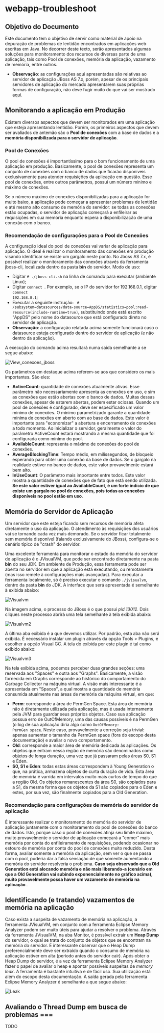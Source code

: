 # webapp-troubleshoot


## Objetivo do Documento
Este documento tem o objetivo de servir como material de apoio na depuração de problemas de lentidão encontrados em aplicações web escritas em Java.
No decorrer deste texto, serão apresentados algumas soluções para monitoramento dos recursos de diversas parte de uma aplicação, tais como Pool de conexões, memória da aplicação, vazamento de memória, entre outros.

* <b>Observação</b>: as configurações aqui apresentadas são relativas ao servidor de aplicação JBoss AS 7.x, porém, apesar de os principais servidores de aplicação do mercado apresentarem suas próprias formas de configuração, não deve fugir muito do que vai ser mostrado aqui.

## Monitorando a aplicação em Produção
Existem diversos aspectos que devem ser monitorados em uma aplicação que esteja apresentando lentidão. Porém, os primeiros aspectos que devem ser avaliados de antemão são o <b>Pool de conexões</b> com a base de dados e a <b>memória disponibilizada para o servidor de aplicação</b>.

### Pool de Conexões
O pool de conexões é importantíssimo para o bom funcionamento de uma aplicação em produção. Basicamente, o pool de conexões representa um conjunto de conexões com o banco de dados que ficarão disponíveis exclusivamente para atender requisições da aplicação em questão. Esse pool de conexões, entre outros parâmetros, possui um número mínimo e máximo de conexões. 

Se o número máximo de conexões disponibilizadas para a aplicação for muito baixo, a aplicação pode começar a apresentar problemas de lentidão e até mesmo alto consumo de memória do servidor: se todas as conexões estão ocupadas, o servidor de aplicação começará a enfileirar as requisições em sua memória enquanto espera a disponibilização de uma conexão com o banco.

### Recomendação de configurações para o Pool de Conexões
A configuração ideal do pool de conexões vai variar de aplicação para aplicação. O ideal é realizar o monitoramento das conexões em produção visando identificar se existe um gargalo neste ponto. 
No Jboss AS 7.x, é possível realizar o monitoramento das conexões através da ferramenta jboss-cli, localizada dentro da pasta <b>bin</b> do servidor. Modo de uso:

* Digitar <code># ./jboss-cli.sh</code> na linha de comando para executar (ambiente Linux);
* Digitar <code>connect <IP DO SERVIDOR></code>. Por exemplo, se o IP do servidor for 192.168.0.1, digitar <code>connect 192.168.0.1</code>;
* Executar a seguinte instrução: <code> # /subsystem=datasources/data-source=AppDS/statistics=pool:read-resource(include-runtime=true)</code>, substituindo onde está escrito "AppDS" pelo nome do datasource que está configurado direto no servidor de aplicação. 
* <b>Observação</b>: a configuração relatada acima somente funcionará caso o datasource esteja configurado dentro do servidor de aplicação (e não dentro da aplicação).

A execução do comando acima resultará numa saída semelhante a se segue abaixo:

![View_conexoes_jboss](https://user-images.githubusercontent.com/14164532/54299098-89bd4300-4590-11e9-9b49-eb594ffe9a3e.png)


Os parâmetros em destaque acima referem-se aos que considero os mais importantes. São eles:
* <b>ActiveCount</b>: quantidade de conexões atualmente ativas. Esse parâmetro não necessariamente apresenta as conexões em uso, e sim as conexões que estão abertas com o banco de dados. Muitas dessas conexões, apesar de estarem abertas, podem estar ociosas. Quando um pool de conexões é configurado, deve ser especificado um valor mínimo de conexões. O mínimo parametrizado garante a quantidade mínima de conexões em aberto com ao base de dados. Este valor é importante para "economizar" a abertura e encerramento de conexões a todo momento. Ao inicializar o servidor, geralmente o valor do parâmetro ActiveCount estará mostrando a mesma quantidade que foi configurada como minímo do pool.
* <b>AvailableCount</b>: representa o máximo de conexões do pool de conexões.
* <b>AverageBlockingTime</b>: Tempo médio, em milissegundos, de bloqueio esperando para obter uma conexão da base de dados. Se o gargalo na realidade estiver no banco de dados, este valor provavelmente estará bem alto.
* <b>InUseCount</b>: O parâmetro mais importante entre todos. Este valor mostra a quantidade de conexões que de fato que está sendo utilizada. <b>Se este valor estiver igual ao AvailableCount, é um forte indício de que existe um gargalo no pool de conexões, pois todas as conexões disponíveis no pool estão em uso</b>.

## Memória do Servidor de Aplicação
Um servidor que este esteja ficando sem recursos de memória afeta diretamente o uso da aplicação. O atendimento às requisições dos usuários vai se tornando cada vez mais demorado. Se o servidor ficar totalmente sem memória disponível (falando exclusivamente do JBoss), configura-se o cenário típico de "crash" do servidor.

Uma excelente ferramenta para monitorar o estado da memória do servidor de aplicação é o JVisualVM, que pode ser encontrado diretamente na pasta <b>bin</b> do seu JDK. Em ambiente de Produção, essa ferramenta pode ser aberta no servidor em que a aplicação está executando, ou remotamente (mas isso remete à configurações mais avançadas).
Para executar a ferramenta localmente, só é preciso executar o comando <code>./jvisualvm</code>, dentro da pasta <b>bin</b> do JDK. A interface que será apresentada é semelhante à exibida abaixo:

![Visualvm](https://user-images.githubusercontent.com/14164532/54299668-be7dca00-4591-11e9-8722-3d042dd34205.png)


Na imagem acima, o processo do JBoss é o que possui <i>pid 13012</i>. Dois cliques neste processo abrirá uma tela semelhante à tela exibida abaixo:


![Visualvm2](https://user-images.githubusercontent.com/14164532/54299714-d48b8a80-4591-11e9-8f8c-186770db279b.png)



A última aba exibida é a que devemos utilizar. Por padrão, esta aba não será exibida. É necessário instalar um plugin através da opção Tools > Plugins, e escolher a opção Visual GC.
A tela do exibida por este plugin é tal como exibido abaixo:


![Visualvm3](https://user-images.githubusercontent.com/14164532/54299755-e705c400-4591-11e9-8b39-f88762fb0882.png)


Na tela exibida acima, podemos perceber duas grandes seções: uma reservada aos "Spaces" e outra aos "Graphs". Basicamente, a visão fornecida em Graphs corresponde ao histórico do comportamento do Garbage Collector na máquina virtual. A visão mais interessante é a apresentada em "Spaces", a qual mostra a quantidade de memória consumida atualmente nas áreas de memória da máquina virtual, em que:

* <b>Perm</b>: corresponde a área de PermGen Space. Esta área de memória não é diretamente utilizada pela aplicação, mas é usada internamente pela JVM para guardar seus próprios objetos. Caso sua aplicação possua erro de OutOfMemory, uma das causas possíveis é na PermGen (o log de sua aplicação diria algo como <code>OutOfMemory: PermGen space</code>. Neste caso, provavelmente a correção seja trivial: apenas aumentar o tamanho da PermGen space (fora do escopo desta documentação) e avaliar o novo comportamento.
* <b>Old</b>: corresponde a maior área de memória dedicada às aplicações. Os objetos que entram nessa região de memória são denominados como objetos de longa duração, uma vez que já passaram pelas áreas S0, S1 e Eden.
* <b>S0, S1 e Eden</b>: todas estas áreas correspondem à Young Generation o que, na prática, armazena objetos de curta duração de vida. Esta área de memória é varrida em intervalos muito mais curtos de tempo do que a região Old. Os objetos remanescentes da área S0, são copiados para a S1, da mesma forma que os objetos da S1 são copiados para o Eden e estes, por sua vez, são finalmente copiados para a Old Generation.


### Recomendação para configurações de memória do servidor de aplicação

É interessante realizar o monitoramento de memória do servidor de aplicação juntamente com o monitoramento do pool de conexões do banco de dados. Isto, porque caso o pool de conexões atinja seu limite máximo, muito provavelmente o servidor de aplicação começará a "comer" mais memória por conta do enfileiramento de requisições, podendo ocasionar no estouro de memória por conta do pool de conexões muito reduzido. Desta forma, avaliar somente a memória da aplicação, sem ver o que se passa com o pool, poderia dar a falsa sensação de que somente aumentando a memória do servidor resolveria o problema.
<b>Caso seja observado que a Old Generation está alocando memória e não mais liberando-a (cenário em que a Old Generation vai subindo exponencialmente no gráfico acima), muito provavelmente possa haver um vazamento de memória na aplicação </b>.

## Identificando (e tratando) vazamentos de memória na aplicação

Caso exista a suspeita de vazamento de memória na aplicação, a ferramenta JVisualVM, em conjunto com a ferramenta Eclipse Memory Analyzer podem ser muito úteis para ajudar a resolver o problema. 
Através da ferramenta JVisualVM, na aba Monitor, é possível extrair um <b>Heap Dump</b> do servidor, o qual se trata do conjunto de objetos que se encontram na memória do servidor. É interessante observar que o Heap Dump preferencialmente deve ser extraído quando o consumo de memória na aplicação estiver em alta (período antes do servidor cair).
Após obter o Heap Dump do servidor, é a vez da ferramenta Eclipse Memory Analyzer fazer o papel de avaliar o heap e apontar possíveis suspeitas de <i>memory leak</i>. A ferramenta é bastante intuitiva e de fácil uso. Sua utilização está além do escopo desta documentação. A saída gerada pela ferramenta Eclipse Memory Analyzer é semelhante a que segue abaixo:

![Leak](https://user-images.githubusercontent.com/14164532/54299828-13214500-4592-11e9-921a-8e296eee5e0d.png)

## Avaliando o Thread Dump em busca de problemas ===
TODO





</div>
